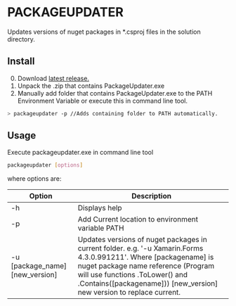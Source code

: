 PACKAGEUPDATER
==============
Updates versions of nuget packages in *.csproj files in the solution directory.

Install
-------
0. Download [latest release.](https://github.com/PawKanarek/PackageUpdater/releases)
1. Unpack the .zip that contains PackageUpdater.exe
2. Manually add folder that contains PackageUpdater.exe to the PATH Environment Variable or execute this in command line tool. 
```sh
> packageupdater -p //Adds containing folder to PATH automatically.  
```

Usage
-----
Execute packageupdater.exe in command line tool
```sh
packageupdater [options]
```
where options are:

| Option | Description |
| -- | -- |
| -h | Displays help |
| -p | Add Current location to environment variable PATH |
| -u [package_name] [new_version] | Updates versions of nuget packages in current folder. e.g. '-u Xamarin.Forms 4.3.0.991211'. Where [packagename] is nuget package name reference (Program will use functions .ToLower() and .Contains([packagename])) [new_version] new version to replace current.

